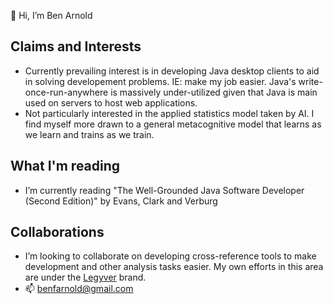 👋 Hi, I’m Ben Arnold

## Claims and Interests
- Currently prevailing interest is in developing Java desktop clients to aid in solving developement problems.  IE: make my job easier.  Java's write-once-run-anywhere is massively under-utilized given that Java is main used on servers to host web applications.
- Not particularly interested in the applied statistics model taken by AI.  I find myself more drawn to a general metacognitive model that learns as we learn and trains as we train.

## What I'm reading
- I’m currently reading "The Well-Grounded Java Software Developer (Second Edition)" by Evans, Clark and Verburg

## Collaborations
- I’m looking to collaborate on developing cross-reference tools to make development and other analysis tasks easier.  My own efforts in this area are under the [Legyver](https://github.com/Legyver) brand.
- 📫 benfarnold@gmail.com

<!---
benfarnold/benfarnold is a ✨ special ✨ repository because its `README.md` (this file) appears on your GitHub profile.
You can click the Preview link to take a look at your changes.
--->
